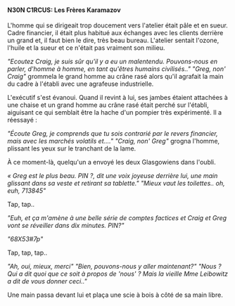 #### N30N C1RCUS: Les Frères Karamazov


L'homme qui se dirigeait trop doucement vers l'atelier était pâle et en sueur. Cadre financier, il était plus habitué aux échanges avec les clients derrière un grand et, il faut bien le dire, très beau bureau. L'atelier sentait l'ozone, l'huile et la sueur et ce n'était pas vraiment son milieu.

*"Ecoutez Craig, je suis sûr qu'il y a eu un malentendu. Pouvons-nous en parler, d'homme à homme, en tant qu'êtres humains civilisés.."*
*"Greg, non' Craig"* grommela le grand homme au crâne rasé alors qu'il agrafait la main du cadre à l'établi avec une agrafeuse industrielle.

L'exécutif s'est évanoui. Quand il revint à lui, ses jambes étaient attachées à une chaise et un grand homme au crâne rasé était perché sur l'établi, aiguisant ce qui semblait être la hache d'un pompier très expérimenté. Il a réessayé :

*"Écoute Greg, je comprends que tu sois contrarié par le revers financier, mais avec les marchés volatils et...."*
*"Craig, non' Greg"* grogna l'homme, plissant les yeux sur le tranchant de la lame.

À ce moment-là, quelqu'un a envoyé les deux Glasgowiens dans l'oubli.

*« Greg est le plus beau. PIN ?, dit une voix joyeuse derrière lui, une main glissant dans sa veste et retirant sa tablette."*
*"Mieux vaut les toilettes.. oh, euh, 713845"*

Tap, tap..

*"Euh, et ça m'amène à une belle série de comptes factices et Craig et Greg vont se réveiller dans dix minutes. PIN?"*

*"68X53#7p"*

Tap, tap, tap..

*"Ah, oui, mieux, merci"*
*"Bien, pouvons-nous y aller maintenant?"*
*"Nous ? Qui a dit quoi que ce soit à propos de 'nous' ? Mais la vieille Mme Leibowitz a dit de vous donner ceci.."*

Une main passa devant lui et plaça une scie à bois à côté de sa main libre.
